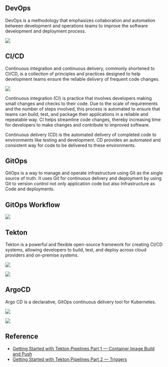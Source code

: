 
## DevOps

DevOps is a methodology that emphasizes collaboration and automation between development and operations teams to improve the software development and deployment process.

![](https://chengzw258.oss-cn-beijing.aliyuncs.com/Article/20230219193542.png)

## CI/CD

Continuous integration and continuous delivery, commonly shortened to CI/CD, is a collection of principles and practices designed to help development teams ensure the reliable delivery of frequent code changes.

![](https://chengzw258.oss-cn-beijing.aliyuncs.com/Article/20230219194046.png)


Continuous integration (CI) is practice that involves developers making small changes and checks to their code. Due to the scale of requirements and the number of steps involved, this process is automated to ensure that teams can build, test, and package their applications in a reliable and repeatable way. CI helps streamline code changes, thereby increasing time for developers to make changes and contribute to improved software.

Continuous delivery (CD) is the automated delivery of completed code to environments like testing and development. CD provides an automated and consistent way for code to be delivered to these environments.

## GitOps

GitOps is a way to manage and operate infrastructure using Git as the single source of truth. It uses Git for continuous delivery and deployment by using Git to version control not only application code but also Infrastructure as Code and deployments.

## GitOps Workflow

![](https://chengzw258.oss-cn-beijing.aliyuncs.com/Article/20230219190836.png)

## Tekton

Tekton is a powerful and flexible open-source framework for creating CI/CD systems, allowing developers to build, test, and deploy across cloud providers and on-premise systems.

![](https://chengzw258.oss-cn-beijing.aliyuncs.com/Article/20230219192932.png)


![](https://chengzw258.oss-cn-beijing.aliyuncs.com/Article/20230219193115.png)


## ArgoCD

Argo CD is a declarative, GitOps continuous delivery tool for Kubernetes.

![](https://chengzw258.oss-cn-beijing.aliyuncs.com/Article/20230219194358.png)

![](https://chengzw258.oss-cn-beijing.aliyuncs.com/Article/20230219194308.png)

## Reference
- [Getting Started with Tekton Pipelines Part 1 — Container Image Build and Push](https://medium.com/hiredscore-engineering/getting-started-with-tekton-pipelines-part-1-container-image-build-and-push-5de1f96b0515)
- [Getting Started with Tekton Pipelines Part 2 — Triggers](https://medium.com/hiredscore-engineering/getting-started-with-tekton-pipelines-part-2-triggers-ab8e45efed38)